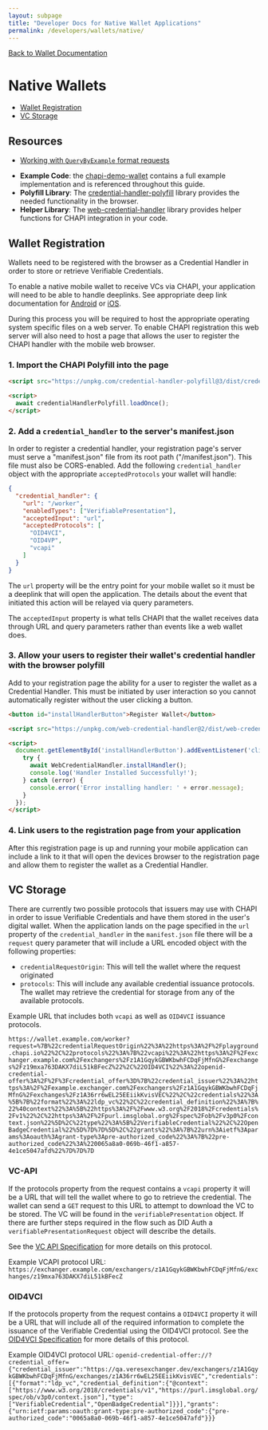 ```yaml
---
layout: subpage
title: "Developer Docs for Native Wallet Applications"
permalink: /developers/wallets/native/
---
```


[Back to Wallet Documentation](../)

# Native Wallets

* [Wallet Registration](#wallet-registration)
* [VC Storage](#vc-storage)

## Resources

* [Working with `QueryByExample` format requests](querybyexample)
- **Example Code**: the [chapi-demo-wallet](https://github.com/credential-handler/chapi-demo-wallet) contains a full example implementation and is referenced throughout this guide.
- **Polyfill Library**: The [credential-handler-polyfill](https://github.com/credential-handler/credential-handler-polyfill) library provides the needed functionality in the browser.
- **Helper Library**: The [web-credential-handler](https://github.com/credential-handler/web-credential-handler) library provides helper functions for CHAPI integration in your code.


## Wallet Registration

Wallets need to be registered with the browser as a Credential Handler in order to store or retrieve Verifiable Credentials.

To enable a native mobile wallet to receive VCs via CHAPI, your application will need to be able to handle deeplinks. See appropriate deep link documentation for [Android](https://developer.android.com/training/app-links/deep-linking) or [iOS](https://developer.apple.com/documentation/xcode/allowing-apps-and-websites-to-link-to-your-content?language=objc).

During this process you will be required to host the appropriate operating system specific files on a web server. To enable CHAPI registration this web server will also need to host a page that allows the user to register the CHAPI handler with the mobile web browser.

### 1. Import the CHAPI Polyfill into the page

```html
<script src="https://unpkg.com/credential-handler-polyfill@3/dist/credential-handler-polyfill.min.js"></script>

<script>
  await credentialHandlerPolyfill.loadOnce();
</script>
```

### 2. Add a `credential_handler` to the server's manifest.json

In order to register a credential handler, your registration page's server must serve a "manifest.json" file from its root path ("/manifest.json"). This file must also be CORS-enabled. Add the following `credential_handler` object with the appropriate `acceptedProtocols` your wallet will handle:

```json
{
  "credential_handler": {
    "url": "/worker",
    "enabledTypes": ["VerifiablePresentation"],
    "acceptedInput": "url",
    "acceptedProtocols": [
      "OID4VCI",
      "OID4VP",
      "vcapi"
    ]
  }
}
```

The `url` property will be the entry point for your mobile wallet so it must be a deeplink that will open the application. The details about the event that initiated this action will be relayed via query parameters.

The `acceptedInput` property is what tells CHAPI that the wallet receives data through URL and query parameters rather than events like a web wallet does.

### 3. Allow your users to register their wallet's credential handler with the browser polyfill

Add to your registration page the ability for a user to register the wallet as a Credential Handler. This must be initiated by user interaction so you cannot automatically register without the user clicking a button.

```html
<button id="installHandlerButton">Register Wallet</button>

<script src="https://unpkg.com/web-credential-handler@2/dist/web-credential-handler.min.js"></script>

<script>
  document.getElementById('installHandlerButton').addEventListener('click', async function() {
    try {
      await WebCredentialHandler.installHandler();
      console.log('Handler Installed Successfully!');
    } catch (error) {
      console.error('Error installing handler: ' + error.message);
    }
  });
</script>
```

### 4. Link users to the registration page from your application

After this registration page is up and running your mobile application can include a link to it that will open the devices browser to the registration page and allow them to register the wallet as a Credential Handler.

## VC Storage

There are currently two possible protocols that issuers may use with CHAPI in order to issue Verifiable Credentials and have them stored in the user's digital wallet. When the application lands on the page specified in the `url` property of the `credential_handler` in the `manifest.json` file there will be a `request` query parameter that will include a URL encoded object with the following properties:

- `credentialRequestOrigin`: This will tell the wallet where the request originated
- `protocols`: This will include any available credential issuance protocols. The wallet may retrieve the credential for storage from any of the available protocols.

Example URL that includes both `vcapi` as well as `OID4VCI` issuance protocols.

`https://wallet.example.com/worker?request=%7B%22credentialRequestOrigin%22%3A%22https%3A%2F%2Fplayground.chapi.io%22%2C%22protocols%22%3A%7B%22vcapi%22%3A%22https%3A%2F%2Fexchanger.example.com%2Fexchangers%2Fz1A1GqykGBWKbwhFCDqFjMfnG%2Fexchanges%2Fz19mxa763DAKX7diL51kBFecZ%22%2C%22OID4VCI%22%3A%22openid-credential-offer%3A%2F%2F%3Fcredential_offer%3D%7B%22credential_issuer%22%3A%22https%3A%2F%2Fexample.exchanger.com%2Fexchangers%2Fz1A1GqykGBWKbwhFCDqFjMfnG%2Fexchanges%2Fz1A36rr6wEL25EEiikKvisVEC%22%2C%22credentials%22%3A%5B%7B%22format%22%3A%22ldp_vc%22%2C%22credential_definition%22%3A%7B%22%40context%22%3A%5B%22https%3A%2F%2Fwww.w3.org%2F2018%2Fcredentials%2Fv1%22%2C%22https%3A%2F%2Fpurl.imsglobal.org%2Fspec%2Fob%2Fv3p0%2Fcontext.json%22%5D%2C%22type%22%3A%5B%22VerifiableCredential%22%2C%22OpenBadgeCredential%22%5D%7D%7D%5D%2C%22grants%22%3A%7B%22urn%3Aietf%3Aparams%3Aoauth%3Agrant-type%3Apre-authorized_code%22%3A%7B%22pre-authorized_code%22%3A%220065a8a0-069b-46f1-a857-4e1ce5047afd%22%7D%7D%7D`


### VC-API

If the protocols property from the request contains a `vcapi` property it will be a URL that will tell the wallet where to go to retrieve the credential. The wallet can send a `GET` request to this URL to attempt to download the VC to be stored. The VC will be found in the `verifiablePresentation` object. If there are further steps required in the flow such as DID Auth a `verifiablePresentationRequest` object will describe the details. 

See the [VC API Specification](https://w3c-ccg.github.io/vc-api/) for more details on this protocol.

Example VCAPI protocol URL:
`https://exchanger.example.com/exchangers/z1A1GqykGBWKbwhFCDqFjMfnG/exchanges/z19mxa763DAKX7diL51kBFecZ`

### OID4VCI

If the protocols property from the request contains a `OID4VCI` property it will be a URL that will include all of the required information to complete the issuance of the Verifiable Credential using the OID4VCI protocol. See the [OID4VCI Specification](https://openid.net/specs/openid-4-verifiable-credential-issuance-1_0.html) for more details of this protocol.

Example OID4VCI protocol URL:
`openid-credential-offer://?credential_offer={"credential_issuer":"https://qa.veresexchanger.dev/exchangers/z1A1GqykGBWKbwhFCDqFjMfnG/exchanges/z1A36rr6wEL25EEiikKvisVEC","credentials":[{"format":"ldp_vc","credential_definition":{"@context":["https://www.w3.org/2018/credentials/v1","https://purl.imsglobal.org/spec/ob/v3p0/context.json"],"type":["VerifiableCredential","OpenBadgeCredential"]}}],"grants":{"urn:ietf:params:oauth:grant-type:pre-authorized_code":{"pre-authorized_code":"0065a8a0-069b-46f1-a857-4e1ce5047afd"}}}`
